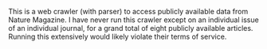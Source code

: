 This is a web crawler (with parser) to access publicly available data from Nature Magazine. I have never run this crawler except on an individual issue of an individual journal, for a grand total of eight publicly available articles. Running this extensively would likely violate their terms of service.
